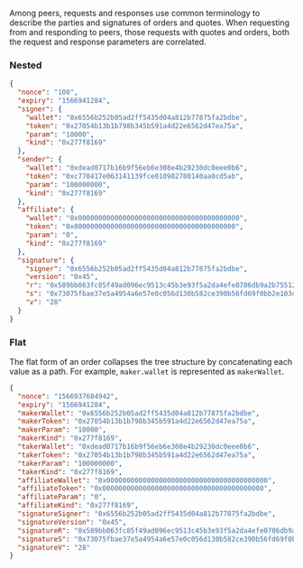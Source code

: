 Among peers, requests and responses use common terminology to describe the parties and signatures of orders and quotes. When requesting from and responding to peers, those requests with quotes and orders, both the request and response parameters are correlated.

### Nested

```json
{
  "nonce": "100",
  "expiry": "1566941284",
  "signer": {
    "wallet": "0x6556b252b05ad2ff5435d04a812b77875fa2bdbe",
    "token": "0x27054b13b1b798b345b591a4d22e6562d47ea75a",
    "param": "10000",
    "kind": "0x277f8169"
  },
  "sender": {
    "wallet": "0xdead0717b16b9f56eb6e308e4b29230dc0eee0b6",
    "token": "0xc778417e063141139fce010982780140aa0cd5ab",
    "param": "100000000",
    "kind": "0x277f8169"
  },
  "affiliate": {
    "wallet": "0x0000000000000000000000000000000000000000",
    "token": "0x0000000000000000000000000000000000000000",
    "param": "0",
    "kind": "0x277f8169"
  },
  "signature": {
    "signer": "0x6556b252b05ad2ff5435d04a812b77875fa2bdbe",
    "version": "0x45",
    "r": "0x589bb063fc85f49ad096ec9513c45b3e93f5a2da4efe0706db9a2b755121f4c2",
    "s": "0x73075fbae37e5a4954a6e57e0c056d130b582ce390b56fd69f0bb2e103d07e70",
    "v": "28"
  }
}
```

### Flat

The flat form of an order collapses the tree structure by concatenating each value as a path. For example, `maker.wallet` is represented as `makerWallet`.

```json
{
  "nonce": "1566937684942",
  "expiry": "1566941284",
  "makerWallet": "0x6556b252b05ad2ff5435d04a812b77875fa2bdbe",
  "makerToken": "0x27054b13b1b798b345b591a4d22e6562d47ea75a",
  "makerParam": "10000",
  "makerKind": "0x277f8169",
  "takerWallet": "0xdead0717b16b9f56eb6e308e4b29230dc0eee0b6",
  "takerToken": "0x27054b13b1b798b345b591a4d22e6562d47ea75a",
  "takerParam": "100000000",
  "takerKind": "0x277f8169",
  "affiliateWallet": "0x0000000000000000000000000000000000000000",
  "affiliateToken": "0x0000000000000000000000000000000000000000",
  "affiliateParam": "0",
  "affiliateKind": "0x277f8169",
  "signatureSigner": "0x6556b252b05ad2ff5435d04a812b77875fa2bdbe",
  "signatureVersion": "0x45",
  "signatureR": "0x589bb063fc85f49ad096ec9513c45b3e93f5a2da4efe0706db9a2b755121f4c2",
  "signatureS": "0x73075fbae37e5a4954a6e57e0c056d130b582ce390b56fd69f0bb2e103d07e70",
  "signatureV": "28"
}
```
